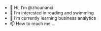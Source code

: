 - 👋 Hi, I’m @zhounanxi
- 👀 I’m interested in reading and swimming
- 🌱 I’m currently learning business analytics
- 📫 How to reach me ...

<!---
landsinks/landsinks is a ✨ special ✨ repository because its `README.md` (this file) appears on your GitHub profile.
You can click the Preview link to take a look at your changes.
--->

